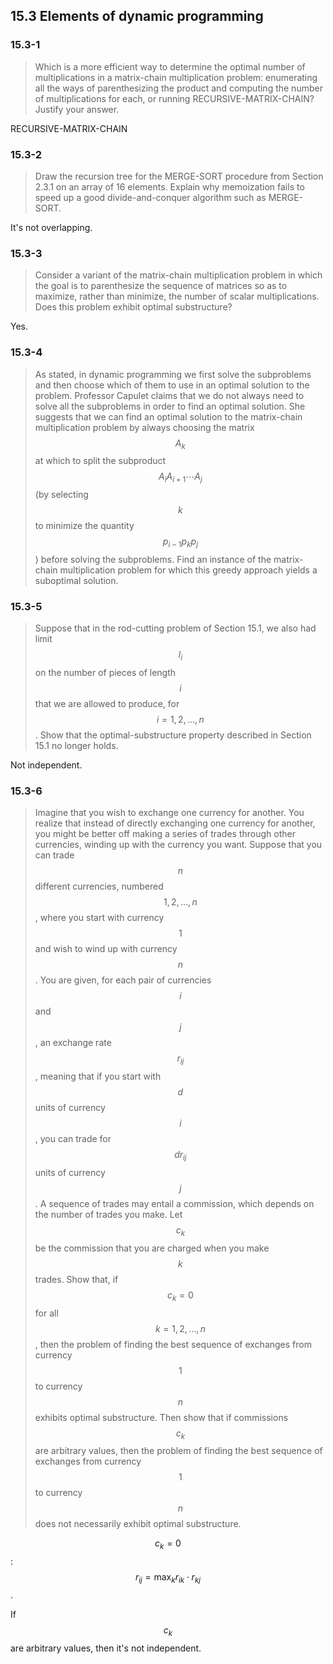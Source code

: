 ## 15.3 Elements of dynamic programming

### 15.3-1

> Which is a more efficient way to determine the optimal number of multiplications in a matrix-chain multiplication problem: enumerating all the ways of parenthesizing the product and computing the number of multiplications for each, or running RECURSIVE-MATRIX-CHAIN? Justify your answer.

RECURSIVE-MATRIX-CHAIN

### 15.3-2

> Draw the recursion tree for the MERGE-SORT procedure from Section 2.3.1 on an array of 16 elements. Explain why memoization fails to speed up a good divide-and-conquer algorithm such as MERGE-SORT.

It's not overlapping.

### 15.3-3

> Consider a variant of the matrix-chain multiplication problem in which the goal is to parenthesize the sequence of matrices so as to maximize, rather than minimize, the number of scalar multiplications. Does this problem exhibit optimal substructure?

Yes.

### 15.3-4

> As stated, in dynamic programming we first solve the subproblems and then choose which of them to use in an optimal solution to the problem. Professor Capulet claims that we do not always need to solve all the subproblems in order to find an optimal solution. She suggests that we can find an optimal solution to the matrix-chain multiplication problem by always choosing the matrix $$A_k$$ at which to split the subproduct $$A_iA_{i+1} \cdots A_j$$ (by selecting $$k$$ to minimize the quantity $$p_{i-1}p_kp_j$$) before solving the subproblems. Find an instance of the matrix-chain multiplication problem for which this greedy approach yields a suboptimal solution.

### 15.3-5

> Suppose that in the rod-cutting problem of Section 15.1, we also had limit $$l_i$$ on the number of pieces of length $$i$$ that we are allowed to produce, for $$i = 1,2, \dots ,n$$. Show that the optimal-substructure property described in Section 15.1 no longer holds.

Not independent.

### 15.3-6

> Imagine that you wish to exchange one currency for another. You realize that instead of directly exchanging one currency for another, you might be better off making a series of trades through other currencies, winding up with the currency you want. Suppose that you can trade $$n$$ different currencies, numbered $$1,2,\dots,n$$, where you start with currency $$1$$ and wish to wind up with currency $$n$$. You are given, for each pair of currencies $$i$$ and $$j$$ , an exchange rate $$r_{ij}$$, meaning that if you start with $$d$$ units of currency $$i$$ , you can trade for $$dr_{ij}$$ units of currency $$j$$. A sequence of trades may entail a commission, which depends on the number of trades you make. Let $$c_k$$ be the commission that you are charged when you make $$k$$ trades. Show that, if $$c_k = 0$$ for all $$k = 1,2, \dots, n$$, then the problem of finding the best sequence of exchanges from currency $$1$$ to currency $$n$$ exhibits optimal substructure. Then show that if commissions $$c_k$$ are arbitrary values, then the problem of finding the best sequence of exchanges from currency $$1$$ to currency $$n$$ does not necessarily exhibit optimal substructure.

$$c_k=0$$: $$\displaystyle r_{ij} = \max_k{r_{ik} \cdot r_{kj}}$$.

If $$c_k$$ are arbitrary values, then it's not independent.
